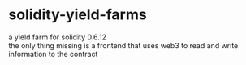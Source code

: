 # solidity-yield-farms

a yield farm for solidity 0.6.12
<br/>
the only thing missing is a frontend that uses web3 to read and write information to the contract

